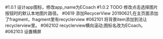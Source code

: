 #1.0.1 设计app图标，修改app_name为ECoach
#1.0.2 TODO 修改点击选择图片按钮时的默认本地图片路径。
#0619 添加RecycerView
20190621,在主页面添加了fragment，fragment里有recyclerview
#062101 将背景item添加到法让recyclerview里。
#062102 recyclerview横向滚动;图标名改为ECoach。
#062103 设置横屏